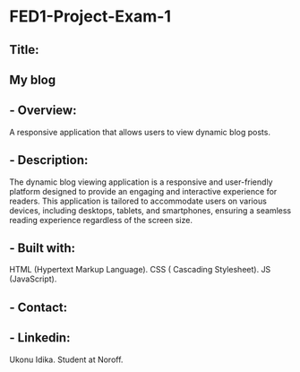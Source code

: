 
# FED1-Project-Exam-1

## Title:

## My blog

## - Overview:
A responsive  application that allows users to view dynamic blog posts.

## - Description:
The dynamic blog viewing application is a responsive and user-friendly platform designed to provide an engaging and interactive experience for readers. This application is tailored to accommodate users on various devices, including desktops, tablets, and smartphones, ensuring a seamless reading experience regardless of the screen size.

## - Built with:
HTML (Hypertext Markup Language).
CSS ( Cascading Stylesheet).
JS (JavaScript).

## - Contact:

## - Linkedin:
Ukonu Idika.
Student at Noroff.